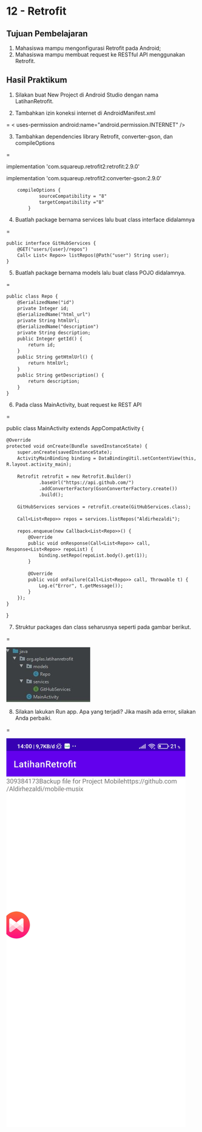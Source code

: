 # 12 - Retrofit

## Tujuan Pembelajaran

1. Mahasiswa mampu mengonfigurasi Retrofit pada Android;
2. Mahasiswa mampu membuat request ke RESTful API menggunakan Retrofit.

## Hasil Praktikum

1. Silakan buat New Project di Android Studio dengan nama LatihanRetrofit.

2. Tambahkan izin koneksi internet di AndroidManifest.xml

=
< uses-permission android:name="android.permission.INTERNET" />

3. Tambahkan dependencies library Retrofit, converter-gson, dan compileOptions

=

implementation 'com.squareup.retrofit2:retrofit:2.9.0'

implementation 'com.squareup.retrofit2:converter-gson:2.9.0'

        compileOptions {
                sourceCompatibility = "8"
                targetCompatibility ="8"
            }

4. Buatlah package bernama services lalu buat class interface didalamnya

=

    public interface GitHubServices {
        @GET("users/{user}/repos")
        Call< List< Repo>> listRepos(@Path("user") String user);
    }

5. Buatlah package bernama models lalu buat class POJO didalamnya.

=

    public class Repo {
        @SerializedName("id")
        private Integer id;
        @SerializedName("html_url")
        private String htmlUrl;
        @SerializedName("description")
        private String description;
        public Integer getId() {
            return id;
        }
        public String getHtmlUrl() {
            return htmlUrl;
        }
        public String getDescription() {
            return description;
        }
    }

6. Pada class MainActivity, buat request ke REST API

=

public class MainActivity extends AppCompatActivity {

    @Override
    protected void onCreate(Bundle savedInstanceState) {
        super.onCreate(savedInstanceState);
        ActivityMainBinding binding = DataBindingUtil.setContentView(this, R.layout.activity_main);

        Retrofit retrofit = new Retrofit.Builder()
                .baseUrl("https://api.github.com/")
                .addConverterFactory(GsonConverterFactory.create())
                .build();

        GitHubServices services = retrofit.create(GitHubServices.class);

        Call<List<Repo>> repos = services.listRepos("Aldirhezaldi");

        repos.enqueue(new Callback<List<Repo>>() {
            @Override
            public void onResponse(Call<List<Repo>> call, Response<List<Repo>> repoList) {
                binding.setRepo(repoList.body().get(1));
            }

            @Override
            public void onFailure(Call<List<Repo>> call, Throwable t) {
                Log.e("Error", t.getMessage());
            }
        });
    }
}

7. Struktur packages dan class seharusnya seperti pada gambar berikut.

=

![Screenshot](img/1.JPG)

8. Silakan lakukan Run app. Apa yang terjadi? Jika masih ada error, silakan Anda
perbaiki.

=

![Screenshot](img/2.jpg)